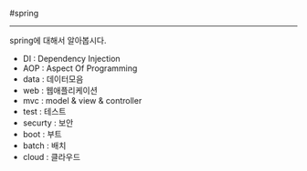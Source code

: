 \#spring

---

spring에 대해서 알아봅시다.

- DI : Dependency Injection
- AOP : Aspect Of Programming
- data : 데이터모음
- web : 웹애플리케이션
- mvc : model & view & controller
- test : 테스트
- securty : 보안
- boot : 부트
- batch : 배치
- cloud : 클라우드
